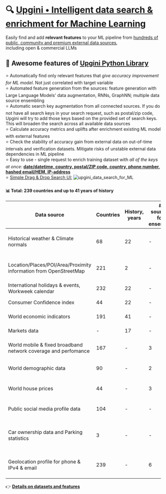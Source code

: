 <!-- # 🔍 [Upgini](https://upgini.com): Low-code Feature search and enrichment library for machine learning  
Automatically searches through thousands of **ready-to-use features** from [public and community shared data sources](https://upgini.com/#data_sources)  
and enriches your training dataset with relevant external features -->
<!-- # 🔍 [Upgini](https://upgini.com): Free automated data enrichment library for machine learning  
Automatically searches through thousands of **ready-to-use features** from [public and community shared data sources](https://upgini.com/#data_sources) -->
<!-- # 🔍 [Upgini](https://upgini.com) • Free production-ready automated data enrichment library for machine learning 
Automatically searches through thousands of **ready-to-use features** from [public and community shared data sources](https://upgini.com/#data_sources) and</br>
enriches your ML pipeline with only the relevant features -->
# 🔍 [Upgini • Intelligent data search & enrichment for Machine Learning](https://upgini.com)  
Easily find and add **relevant features** to your ML pipeline from [hundreds of public, community and premium external data sources](https://upgini.com/#data_sources),</br>including open & commercial LLMs


## 🚀 Awesome features of [Upgini Python Library](https://github.com/upgini/upgini)
⭐️ Automatically find only relevant features that *give accuracy improvement for ML model*. Not just correlated with target variable  
⭐️ Automated feature generation from the sources: feature generation with Large Language Models' data augmentation, RNNs, GraphNN; multiple data source ensembling  
⭐️ Automatic search key augmentation from all connected sources. If you do not have all search keys in your search request, such as postal/zip code, Upgini will try to add those keys based on the provided set of search keys. This will broaden the search across all available data sources  
⭐️ Calculate accuracy metrics and uplifts after enrichment existing ML model with external features  
⭐️ Check the stability of accuracy gain from external data on out-of-time intervals and verification datasets. Mitigate risks of unstable external data dependencies in ML pipeline  
⭐️ Easy to use - single request to enrich training dataset with *all of the keys at once*: [**date/datetime, country, postal/ZIP code, country, phone number, hashed email/HEM, IP-address**](https://github.com/upgini/upgini#-search-key-types-we-support-more-to-come)    
⭐️ [Simple Drag & Drop Search UI:](https://upgini.com/upgini-widget)
![upgini_data_search_for_ML](https://github.com/upgini/.github/blob/main/profile/upgini_data_search_for_ML.gif)


#### 📊 Total: **239 countries** and **up to 41 years** of history
|Data source|Countries|History, years|# sources for ensemble|Update|Search keys|API Key required
|--|--|--|--|--|--|--|
|Historical weather & Climate normals | 68 |22|-|Monthly|date, country, postal/ZIP code|No
|Location/Places/POI/Area/Proximity information from OpenStreetMap | 221 |2|-|Monthly|date, country, postal/ZIP code|No
|International holidays & events, Workweek calendar| 232 |22|-|Monthly|date, country|No
|Consumer Confidence index| 44 |22|-|Monthly|date, country|No
|World economic indicators|191 |41|-|Monthly|date, country|No
|Markets data|-|17|-|Monthly|date, datetime|No
|World mobile & fixed broadband network coverage and perfomance|167|-|3|Monthly|country, postal/ZIP code|No
|World demographic data |90|-|2|Annual|country, postal/ZIP code|No
|World house prices |44|-|3|Annual|country, postal/ZIP code|No
|Public social media profile data |104|-|-|Monthly|date, email/HEM, phone |Yes
|Car ownership data and Parking statistics|3|-|-|Annual|country, postal/ZIP code, email/HEM, phone|Yes
|Geolocation profile for phone & IPv4 & email|239|-|6|Monthly|date, email/HEM, phone, IPv4|Yes

👉 [**Details on  datasets and features**](https://upgini.com/#data_sources)
